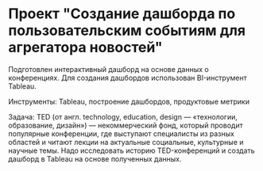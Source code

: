 # Проект "Создание дашборда по пользовательским событиям для агрегатора новостей"

Подготовлен интерактивный дашборд на основе данных о конференциях. Для создания дашбордов использован BI-инструмент Tableau.

Инструменты: Tableau, построение дашбордов, продуктовые метрики

Задача: TED (от англ. technology, education, design — «технологии, образование, дизайн») — некоммерческий фонд, который проводит популярные конференции, где выступают специалисты из разных областей и читают лекции на актуальные социальные, культурные и научные темы. Надо исследовать историю TED-конференций и создать дашборд в Tableau на основе полученных данных.
